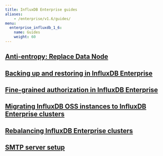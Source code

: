 ```yaml
---
title: InfluxDB Enterprise guides
aliases:
    - /enterprise/v1.6/guides/
menu:
  enterprise_influxdb_1_6:
    name: Guides
    weight: 60
---
```

## [Anti-entropy: Replace Data Node](/enterprise_influxdb/v1.6/guides/anti-entropy/)
## [Backing up and restoring in InfluxDB Enterprise](/enterprise_influxdb/v1.6/administration/backup-and-restore/)
## [Fine-grained authorization in InfluxDB Enterprise](/enterprise_influxdb/v1.6/guides/fine-grained-authorization/)
## [Migrating InfluxDB OSS instances to InfluxDB Enterprise clusters](/enterprise_influxdb/v1.6/guides/migration/)
## [Rebalancing InfluxDB Enterprise clusters](/enterprise_influxdb/v1.6/guides/rebalance/)
## [SMTP server setup](/enterprise_influxdb/v1.6/guides/smtp-server/)
